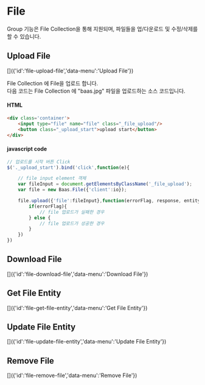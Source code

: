 # File
[]({'id':'file','data-menu':'File'})

Group 기능은 File Collection을 통해 지원되며, 파일들을 업/다운로드 및 수정/삭제를 할 수 있습니다.

## Upload File
[]({'id':'file-upload-file','data-menu':'Upload File'})

File Collection 에 File을 업로드 합니다.  
다음 코드는 File Collection 에 "baas.jpg" 파일을 업로드하는  소스 코드입니다.

#### HTML
```html
<div class='container'>
    <input type="file" name="file" class="_file_upload"/>
    <button class="_upload_start">upload start</button>
</div>
```

#### javascript code
```javascript
// 업로드를 시작 버튼 Click
$('._upload_start').bind('click',function(e){

	// file input element 객체
	var fileInput = document.getElementsByClassName('_file_upload');
	var file = new Baas.File({'client':io});

	file.upload({'file':fileInput},function(errorFlag, response, entity){
		if(errorFlag){
			// file 업로드가 실패한 경우
		} else {
			// file 업로드가 성공한 경우
		}
	})
})
```


## Download File
[]({'id':'file-download-file','data-menu':'Download File'})

## Get File Entity
[]({'id':'file-get-file-entity','data-menu':'Get File Entity'})

## Update File Entity
[]({'id':'file-update-file-entity','data-menu':'Update File Entity'})

## Remove File
[]({'id':'file-remove-file','data-menu':'Remove File'})

